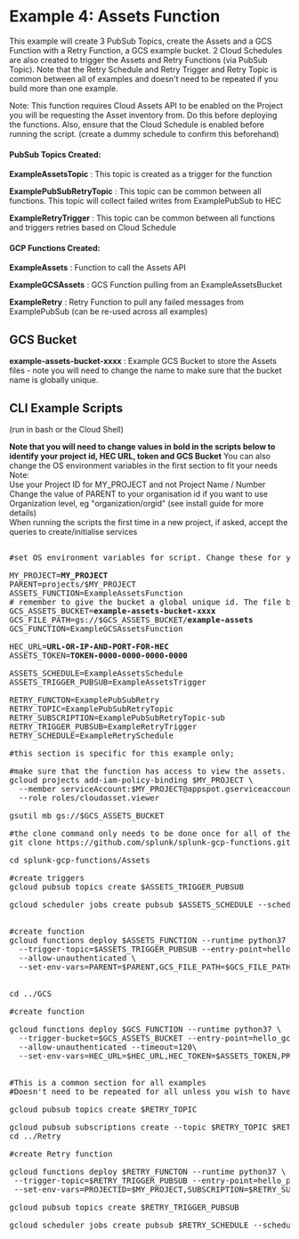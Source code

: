 # Example 4: Assets Function

This example will create 3 PubSub Topics, create the Assets and a GCS Function with a Retry Function, a GCS example bucket. 2 Cloud Schedules are also created to trigger the Assets and Retry Functions (via PubSub Topic). Note that the Retry Schedule and Retry Trigger and Retry Topic is common between all of examples and doesn't need to be repeated if you build more than one example.

Note: This function requires Cloud Assets API to be enabled on the Project you will be requesting the Asset inventory from. Do this before deploying the functions.
Also, ensure that the Cloud Schedule is enabled before running the script. (create a dummy schedule to confirm this beforehand)

#### PubSub Topics Created:

**ExampleAssetsTopic** : This topic is created as a trigger for the function

**ExamplePubSubRetryTopic** : This topic can be common between all functions. This topic will collect failed writes from ExamplePubSub to HEC

**ExampleRetryTrigger** : This topic can be common between all functions and triggers retries based on Cloud Schedule

#### GCP Functions Created:

**ExampleAssets** : Function to call the Assets API

**ExampleGCSAssets** : GCS Function pulling from an ExampleAssetsBucket 

**ExampleRetry** : Retry Function to pull any failed messages from ExamplePubSub (can be re-used across all examples)

## GCS Bucket

**example-assets-bucket-xxxx** : Example GCS Bucket to store the Assets files - note you will need to change the name to make sure that the bucket name is globally unique.


## CLI Example Scripts
(run in bash or the Cloud Shell)

**Note that you will need to change values in bold in the scripts below to identify your project id, HEC URL, token and GCS Bucket**
You can also change the OS environment variables in the first section to fit your needs
<br/>
Note:<br/>
Use your Project ID for MY_PROJECT and not Project Name / Number
<br/>
Change the value of PARENT to your organisation id if you want to use Organization level, eg "organization/orgid" (see install guide for more details)
<br/>
When running the scripts the first time in a new project, if asked, accept the queries to create/initialise services

<pre>

#set OS environment variables for script. Change these for your deployment

MY_PROJECT=<strong>MY_PROJECT</strong>
PARENT=projects/$MY_PROJECT
ASSETS_FUNCTION=ExampleAssetsFunction
# remember to give the bucket a global unique id. The file bath contains the object prefix for the object created by the asset function
GCS_ASSETS_BUCKET=<strong>example-assets-bucket-xxxx</strong>
GCS_FILE_PATH=gs://$GCS_ASSETS_BUCKET/<strong>example-assets</strong>
GCS_FUNCTION=ExampleGCSAssetsFunction

HEC_URL=<strong>URL-OR-IP-AND-PORT-FOR-HEC</strong>
ASSETS_TOKEN=<strong>TOKEN-0000-0000-0000-0000</strong>

ASSETS_SCHEDULE=ExampleAssetsSchedule
ASSETS_TRIGGER_PUBSUB=ExampleAssetsTrigger

RETRY_FUNCTON=ExamplePubSubRetry
RETRY_TOPIC=ExamplePubSubRetryTopic
RETRY_SUBSCRIPTION=ExamplePubSubRetryTopic-sub
RETRY_TRIGGER_PUBSUB=ExampleRetryTrigger
RETRY_SCHEDULE=ExampleRetrySchedule

#this section is specific for this example only; 

#make sure that the function has access to view the assets.
gcloud projects add-iam-policy-binding $MY_PROJECT \
  --member serviceAccount:$MY_PROJECT@appspot.gserviceaccount.com \
  --role roles/cloudasset.viewer

gsutil mb gs://$GCS_ASSETS_BUCKET

#the clone command only needs to be done once for all of the examples
git clone https://github.com/splunk/splunk-gcp-functions.git

cd splunk-gcp-functions/Assets

#create triggers
gcloud pubsub topics create $ASSETS_TRIGGER_PUBSUB

gcloud scheduler jobs create pubsub $ASSETS_SCHEDULE --schedule "0 */6 * * *" --topic $ASSETS_TRIGGER_PUBSUB --message-body "Assets" --project $MY_PROJECT


#create function
gcloud functions deploy $ASSETS_FUNCTION --runtime python37 \
  --trigger-topic=$ASSETS_TRIGGER_PUBSUB --entry-point=hello_pubsub \
  --allow-unauthenticated \
  --set-env-vars=PARENT=$PARENT,GCS_FILE_PATH=$GCS_FILE_PATH


cd ../GCS

#create function

gcloud functions deploy $GCS_FUNCTION --runtime python37 \
  --trigger-bucket=$GCS_ASSETS_BUCKET --entry-point=hello_gcs --timeout=120\
  --allow-unauthenticated --timeout=120\
  --set-env-vars=HEC_URL=$HEC_URL,HEC_TOKEN=$ASSETS_TOKEN,PROJECTID=$MY_PROJECT,RETRY_TOPIC=$RETRY_TOPIC,BEFORE=TRUE,LINE_BREAKER='{\"name\":\"\/\/'


#This is a common section for all examples
#Doesn't need to be repeated for all unless you wish to have separate PubSub Topics for retrying different events.

gcloud pubsub topics create $RETRY_TOPIC

gcloud pubsub subscriptions create --topic $RETRY_TOPIC $RETRY_SUBSCRIPTION --ack-deadline=240
cd ../Retry

#create Retry function

gcloud functions deploy $RETRY_FUNCTON --runtime python37 \
 --trigger-topic=$RETRY_TRIGGER_PUBSUB --entry-point=hello_pubsub --allow-unauthenticated --timeout=240\
 --set-env-vars=PROJECTID=$MY_PROJECT,SUBSCRIPTION=$RETRY_SUBSCRIPTION,RETRY_TRIGGER_TOPIC=$RETRY_TRIGGER_PUBSUB

gcloud pubsub topics create $RETRY_TRIGGER_PUBSUB

gcloud scheduler jobs create pubsub $RETRY_SCHEDULE --schedule "*/10 * * * *" --topic $RETRY_TRIGGER_PUBSUB --message-body "Retry" --project $MY_PROJECT

</pre>
